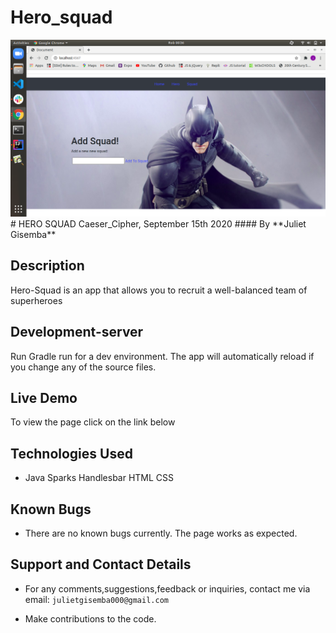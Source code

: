 # Hero_squad
<img src="Screenshot.png">
# HERO SQUAD
Caeser_Cipher, September 15th 2020
#### By **Juliet Gisemba**

## Description
Hero-Squad is an app that allows you to recruit a well-balanced team of superheroes

## Development-server
Run Gradle run for a dev environment. The app will automatically reload if you change any of the source files.



## Live Demo
To view the page click on the link below

## Technologies Used
- Java Sparks Handlesbar HTML CSS

## Known Bugs
- There are no known bugs currently. The page works as expected.

## Support and Contact Details
- For any comments,suggestions,feedback or inquiries, contact me via email: `julietgisemba000@gmail.com`


- Make contributions to the code.
